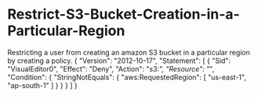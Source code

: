 # Restrict-S3-Bucket-Creation-in-a-Particular-Region
Restricting a user from creating an amazon S3 bucket in a particular region by creating a policy.
{
    "Version": "2012-10-17",
    "Statement": [
        {
            "Sid": "VisualEditor0",
            "Effect": "Deny",
            "Action": "s3:*",
            "Resource": "*",
            "Condition": {
                "StringNotEquals": {
                    "aws:RequestedRegion": [
                        "us-east-1",
                        "ap-south-1"
                    ]
                }
            }
        }
    ]
}
